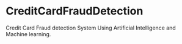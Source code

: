 # CreditCardFraudDetection
Credit Card Fraud detection System Using Artificial Intelligence and Machine learning.
